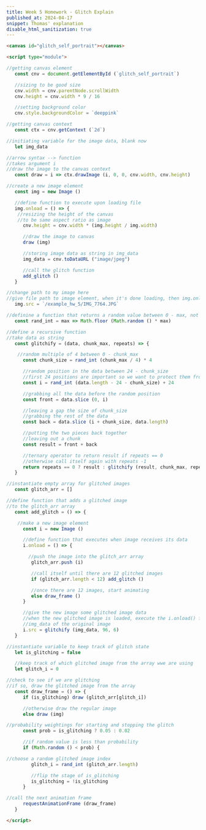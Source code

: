 ```yaml
---
title: Week 5 Homework - Glitch Explain
published_at: 2024-04-17
snippet: Thomas' explanation
disable_html_sanitization: true
---
```


<canvas id="glitch_self_portrait"></canvas>

<script type="module">

   const cnv = document.getElementById (`glitch_self_portrait`)
   cnv.width = cnv.parentNode.scrollWidth
   cnv.height = cnv.width * 9 / 16
   cnv.style.backgroundColor = `deeppink`

   const ctx = cnv.getContext (`2d`)

   let img_data

   const draw = i => ctx.drawImage (i, 0, 0, cnv.width, cnv.height)

   const img = new Image ()
   img.onload = () => {
      cnv.height = cnv.width * (img.height / img.width)
      draw (img)
      img_data = cnv.toDataURL ("image/jpeg")
      add_glitch ()
   }
   
   img.src = `/240405/pfp_glasses.jpg`

   const rand_int = max => Math.floor (Math.random () * max)

   const glitchify = (data, chunk_max, repeats) => {
      const chunk_size = rand_int (chunk_max / 4) * 4
      const i = rand_int (data.length - 24 - chunk_size) + 24
      const front = data.slice (0, i)
      const back = data.slice (i + chunk_size, data.length)
      const result = front + back
      return repeats == 0 ? result : glitchify (result, chunk_max, repeats - 1)
   }

   const glitch_arr = []

   const add_glitch = () => {
      const i = new Image ()
      i.onload = () => {
         glitch_arr.push (i)
         if (glitch_arr.length < 12) add_glitch ()
         else draw_frame ()
      }
      i.src = glitchify (img_data, 96, 6)
   }

   let is_glitching = false
   let glitch_i = 0

   const draw_frame = () => {
      if (is_glitching) draw (glitch_arr[glitch_i])
      else draw (img)

      const prob = is_glitching ? 0.05 : 0.02
      if (Math.random () < prob) {
         glitch_i = rand_int (glitch_arr.length)
         is_glitching = !is_glitching
      }

      requestAnimationFrame (draw_frame)
   }

</script>

```html
<canvas id="glitch_self_portrait"></canvas>

<script type="module">

//getting canvas element
   const cnv = document.getElementById (`glitch_self_portrait`)

   //sizing to be good size
   cnv.width = cnv.parentNode.scrollWidth
   cnv.height = cnv.width * 9 / 16

   //setting background color
   cnv.style.backgroundColor = `deeppink`

//getting canvas context
   const ctx = cnv.getContext (`2d`)

//initiating variable for the image data, blank now
   let img_data

//arrow syntax --> function
//takes argument i
//draw the image to the canvas context
   const draw = i => ctx.drawImage (i, 0, 0, cnv.width, cnv.height)

//create a new image element
   const img = new Image ()

   //define function to execute upon loading file
   img.onload = () => {
    //resizing the height of the canvas
    //to be same aspect ratio as image
      cnv.height = cnv.width * (img.height / img.width)

      //draw the image to canvas
      draw (img)

      //storing image data as string in img_data
      img_data = cnv.toDataURL ("image/jpeg")

      //call the glitch function
      add_glitch ()
   }

//change path to my image here
//give file path to image element, when it's done loading, then img.onload () runs
   img.src = `/example_hw_5/IMG_7764.JPG`

//definine a function that returns a random value between 0 - max, not including the max, no decimal
   const rand_int = max => Math.floor (Math.random () * max)

//define a recursive function
//take data as string
   const glitchify = (data, chunk_max, repeats) => {

    //random multiple of 4 between 0 - chunk_max
      const chunk_size = rand_int (chunk_max / 4) * 4

      //random position in the data between 24 - chunk_size
      //first 24 positions are important so we want to protect them from the glitch
      const i = rand_int (data.length - 24 - chunk_size) + 24

      //grabbing all the data before the random position
      const front = data.slice (0, i)

      //leaving a gap the size of chunk_size
      //grabbing the rest of the data
      const back = data.slice (i + chunk_size, data.length)

      //putting the two pieces back together
      //leaving out a chunk
      const result = front + back

      //ternary operator to return result if repeats == 0
      //otherwise call itself again with repeats -1
      return repeats == 0 ? result : glitchify (result, chunk_max, repeats - 1)
   }

//instantiate empty array for glitched images
   const glitch_arr = []

//define function that adds a glitched image
//to the glitch_arr array
   const add_glitch = () => {

    //make a new image element
      const i = new Image ()

      //define function that executes when image receives its data
      i.onload = () => {

        //push the image into the glitch_arr array
         glitch_arr.push (i)

         //call itself until there are 12 glitched images
         if (glitch_arr.length < 12) add_glitch ()

         //once there are 12 images, start animating
         else draw_frame ()
      }

      //give the new image some glitched image data
      //when the new glitched image is loaded, execute the i.onload() function above.
      //img_data of the original image
      i.src = glitchify (img_data, 96, 6)
   }

//instantiate variable to keep track of glitch state
   let is_glitching = false

   //keep track of which glitched image from the array wwe are using
   let glitch_i = 0

//check to see if we are glitching
//if so, draw the glitched image from the array
   const draw_frame = () => {
      if (is_glitching) draw (glitch_arr[glitch_i])

      //otherwise draw the regular image
      else draw (img)

//probability weightings for starting and stopping the glitch
      const prob = is_glitching ? 0.05 : 0.02

      //if random value is less than probability
      if (Math.random () < prob) {

//choose a random glitched image index
         glitch_i = rand_int (glitch_arr.length)

         //flip the stage of is_glitching
         is_glitching = !is_glitching
      }

//call the next animation frame
      requestAnimationFrame (draw_frame)
   }

</script>
```